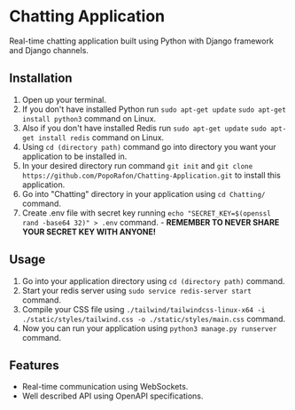 # Chatting Application
Real-time chatting application built using Python with Django framework and Django channels.
## Installation
1. Open up your terminal.
2. If you don't have installed Python run `sudo apt-get update` `sudo apt-get install python3` command on Linux.
3. Also if you don't have installed Redis run `sudo apt-get update` `sudo apt-get install redis` command on Linux.
4. Using `cd (directory path)` command go into directory you want your application to be installed in.
5. In your desired directory run command `git init` and `git clone https://github.com/PopoRafon/Chatting-Application.git` to install this application.
6. Go into "Chatting" directory in your application using `cd Chatting/` command.
7. Create .env file with secret key running `echo "SECRET_KEY=$(openssl rand -base64 32)" > .env` command. - **REMEMBER TO NEVER SHARE YOUR SECRET KEY WITH ANYONE!**
## Usage
1. Go into your application directory using `cd (directory path)` command.
2. Start your redis server using `sudo service redis-server start` command.
3. Compile your CSS file using `./tailwind/tailwindcss-linux-x64 -i ./static/styles/tailwind.css -o ./static/styles/main.css` command.
4. Now you can run your application using `python3 manage.py runserver` command.
## Features
* Real-time communication using WebSockets.
* Well described API using OpenAPI specifications.